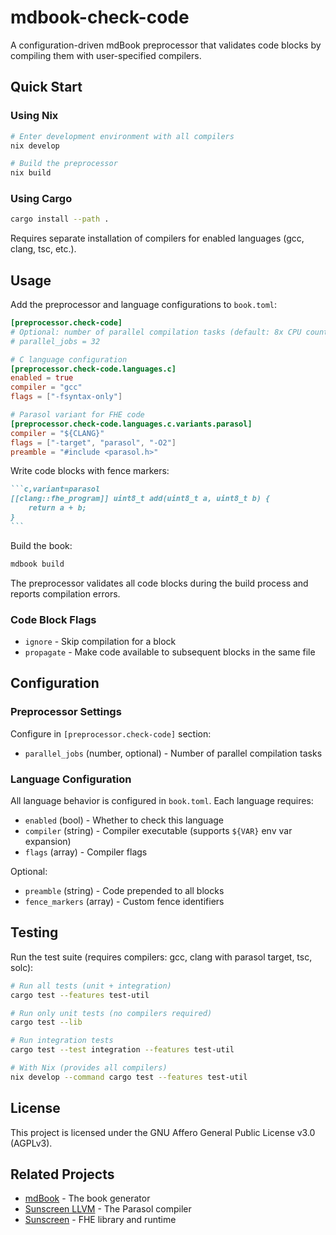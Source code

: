 # mdbook-check-code

A configuration-driven mdBook preprocessor that validates code blocks by compiling them with user-specified compilers.

## Quick Start

### Using Nix

```bash
# Enter development environment with all compilers
nix develop

# Build the preprocessor
nix build
```

### Using Cargo

```bash
cargo install --path .
```

Requires separate installation of compilers for enabled languages (gcc, clang, tsc, etc.).

## Usage

Add the preprocessor and language configurations to `book.toml`:

```toml
[preprocessor.check-code]
# Optional: number of parallel compilation tasks (default: 8x CPU count)
# parallel_jobs = 32

# C language configuration
[preprocessor.check-code.languages.c]
enabled = true
compiler = "gcc"
flags = ["-fsyntax-only"]

# Parasol variant for FHE code
[preprocessor.check-code.languages.c.variants.parasol]
compiler = "${CLANG}"
flags = ["-target", "parasol", "-O2"]
preamble = "#include <parasol.h>"
```

Write code blocks with fence markers:

````markdown
```c,variant=parasol
[[clang::fhe_program]] uint8_t add(uint8_t a, uint8_t b) {
    return a + b;
}
```
````

Build the book:

```bash
mdbook build
```

The preprocessor validates all code blocks during the build process and reports compilation errors.

### Code Block Flags

- `ignore` - Skip compilation for a block
- `propagate` - Make code available to subsequent blocks in the same file

## Configuration

### Preprocessor Settings

Configure in `[preprocessor.check-code]` section:

- `parallel_jobs` (number, optional) - Number of parallel compilation tasks

### Language Configuration

All language behavior is configured in `book.toml`. Each language requires:

- `enabled` (bool) - Whether to check this language
- `compiler` (string) - Compiler executable (supports `${VAR}` env var expansion)
- `flags` (array) - Compiler flags

Optional:

- `preamble` (string) - Code prepended to all blocks
- `fence_markers` (array) - Custom fence identifiers

## Testing

Run the test suite (requires compilers: gcc, clang with parasol target, tsc, solc):

```bash
# Run all tests (unit + integration)
cargo test --features test-util

# Run only unit tests (no compilers required)
cargo test --lib

# Run integration tests
cargo test --test integration --features test-util

# With Nix (provides all compilers)
nix develop --command cargo test --features test-util
```

## License

This project is licensed under the GNU Affero General Public License v3.0 (AGPLv3).

## Related Projects

- [mdBook](https://github.com/rust-lang/mdBook) - The book generator
- [Sunscreen LLVM](https://github.com/Sunscreen-tech/sunscreen-llvm) - The Parasol compiler
- [Sunscreen](https://github.com/Sunscreen-tech/Sunscreen) - FHE library and runtime

